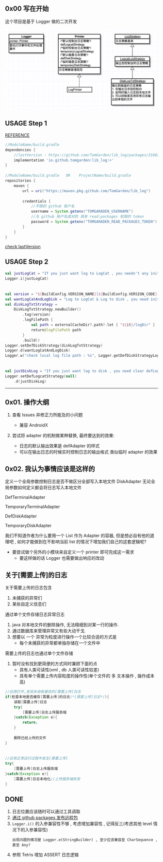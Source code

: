 
## 0x00 写在开始
这个项目是基于 Logger 做的二次开发

![UML](LibLog/document/UML.png)

## USAGE Step 1

[REFERENCE](https://github.com/TomGarden/tom-notes/issues/8)

```Groovy
//ModuleName/build.gradle
dependencies {
    //lastVersion : https://github.com/TomGarden/lib_log/packages/316828
    implementation 'io.github.tomgarden:lib_log:+'
}

//ModuleName/build.gradle   OR    ProjectName/build.gradle
repositories {
    maven {
        url = uri("https://maven.pkg.github.com/TomGarden/lib_log")

        credentials {
            //不限的 github 账户名
            username = System.getenv("TOMGARADEN_USERNAME")
            //与 github 账户名成对的 具有 read:packages 权限的 token
            password = System.getenv("TOMGARADEN_READ_PACKAGES_TOKEN")
        }
    }
}

```

[check lastVersion](https://github.com/TomGarden/lib_log/packages/316828)

## USAGE Step 2

```kotlin
val justLogCat = "If you just want log to LogCat , you needn't any init"
Logger.i(justLogCat)


val version = "${BuildConfig.VERSION_NAME}[${BuildConfig.VERSION_CODE}]"
val wantLogCatAndLogDisk = "Log to LogCat & Log to disk , you need init Disk log format"
val diskLogTxtStrategy =
    DiskLogTxtStrategy.newBuilder()
        .tag(version)
        .logFilePath {
            val path = externalCacheDir?.path?.let { "${it}/logDir" }
            return@logFilePath path
        }
        .build()
Logger.setDefDiskStrategy(diskLogTxtStrategy)
Logger.d(wantLogCatAndLogDisk)
Logger.w("check local log file path : %s", Logger.getDefDiskStrategyLogFilePath() ?: "err")


val justDiskLog = "If you just want log to disk , you need clear defLogCatStrategy"
Logger.setDefLogcatStrategy(null)
    .d(justDiskLog)
```

----


## 0x01. 操作大纲
1. 查看 Issues 并修正力所能及的小问题
    - 兼容 AndroidX
    
2. 尝试将 adapter 的机制做某种替换, 最终要达到的效果:
    - 日志的默认输出效果是 defAdapter 的样式
    - 可以在输出日志的时候实时控制日志的输出格式 类似临时 adapter 的效果

## 0x02. 我认为事情应该是这样的

定义一个全局参数控制日志是否不做区分全部写入本地文件
DiskAdapter 无论全局参数如何定义都会将日志写入本地文件

DefTerminalAdapter

TemporaryTerminalAdapter

DefDiskAdapter

TemporaryDiskAdapter

我们不知道作者为什么要用一个 List 作为 Adapter 的容器, 但是想必自有他的道理吧 , 
如何才能做到在不影响当前 list 的情况下增加我们自己的这套逻辑呢?

- 要尝试做个另外的小模块来自定义一个 printer 即可完成这一需求
    - 要这样做的话 Logger 也需要做出响应的改动
    
## 关于[需要上传]的日志

关于需要上传的日志包含
1. 未捕获的异常们
2. 某些自定义信息们


通过单个文件存储日志异常日志
1. java 对本地文件的删除操作, 无法精细到对某一行的操作.
2. 通过数据库来管理异常又有些大动干戈.
3. 想要以 一个 异常为粒度进行操作一个比较合适的方式是
    * 每个未捕获的异常都单独存储在一个文件中

需要上传的日志也通过单个文件存储
1. 暂时没有找到更简便的方式同时兼顾下面的点
    * 具有人类可读性(xml , db 人类可读性较差)
    * 具有单个需要上传内容粒度的操作性(单个文件的 多 文本操作 , 操作成本高)


```java
//应用打开,发现本地有缓存的[需要上传]日志
if(检查本地是否缓存[需要上传]的日志/*[需要上传]日志*/){
    读取[需要上传]日志
    try{
        [需要上传]日志上传服务端
    }catch(Exception e){
        return;
    }
    
    删除已经上传的文件
}


//应用正常运行过程中发生[需要上传]
try{
    [需要上传]日志上传服务端
}catch(Exception e){
    [需要上传]日志本地化//上传服务端失败
}
```

## DONE
1. 日志位置应该随时可以通过工具调取
2. [通过 github packages 发布远程包](https://docs.github.com/cn/packages/publishing-and-managing-packages)
3. `Logger.i()` 的入参兼容性不够 , 考虑增加兼容性 , 记得反三(考虑其他 level 情况下的入参兼容性)
    ```
    出现问题的情况是 Logger.e(StringBuilder) , 至少应该兼容至 CharSequence , 甚至 Any?
    ```
4. 参照 Tetris 增加 ASSERT 日志逻辑





